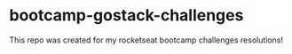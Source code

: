 # bootcamp-gostack-challenges
This repo was created for my rocketseat bootcamp challenges resolutions!
